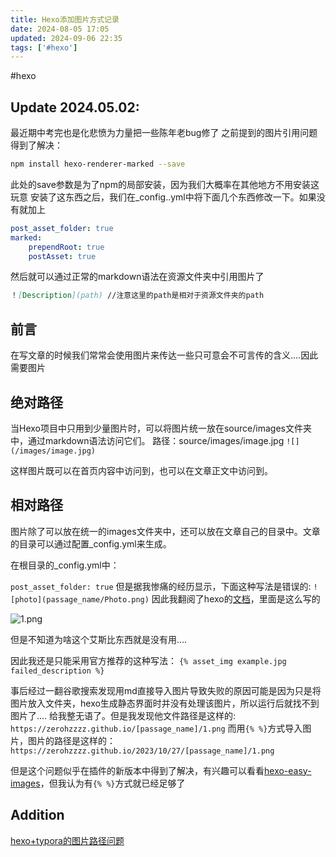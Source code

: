 ```yaml
---
title: Hexo添加图片方式记录
date: 2024-08-05 17:05
updated: 2024-09-06 22:35
tags: ['#hexo']
---
```


#hexo

## Update 2024.05.02:

最近期中考完也是化悲愤为力量把一些陈年老bug修了
之前提到的图片引用问题得到了解决：

```bash
npm install hexo-renderer-marked --save
```

此处的save参数是为了npm的局部安装，因为我们大概率在其他地方不用安装这玩意
安装了这东西之后，我们在\_config..yml中将下面几个东西修改一下。如果没有就加上

```yaml
post_asset_folder: true
marked:
    prependRoot: true
    postAsset: true
```

然后就可以通过正常的markdown语法在资源文件夹中引用图片了

```markdown
！[Description](path) //注意这里的path是相对于资源文件夹的path
```

## 前言

在写文章的时候我们常常会使用图片来传达一些只可意会不可言传的含义....因此需要图片

## 绝对路径

当Hexo项目中只用到少量图片时，可以将图片统一放在source/images文件夹中，通过markdown语法访问它们。
路径：source/images/image.jpg
`![](/images/image.jpg)`

这样图片既可以在首页内容中访问到，也可以在文章正文中访问到。

## 相对路径

图片除了可以放在统一的images文件夹中，还可以放在文章自己的目录中。文章的目录可以通过配置\_config.yml来生成。

在根目录的\_config.yml中：

`post_asset_folder: true`
但是据我惨痛的经历显示，下面这种写法是错误的:
`![photo](passage_name/Photo.png)`
因此我翻阅了hexo的[文档](https://hexo.io/zh-cn/docs/)，里面是这么写的

![1.png](https://cloud.intro-iu.top:738/d/ThreeBody/ZeroHzzzzPic/202408281843451.png)

但是不知道为啥这个艾斯比东西就是没有用....

因此我还是只能采用官方推荐的这种写法：
`{% asset_img example.jpg failed_description %}`

事后经过一翻谷歌搜索发现用md直接导入图片导致失败的原因可能是因为只是将图片放入文件夹，hexo生成静态界面时并没有处理该图片，所以运行后就找不到图片了....
给我整无语了。但是我发现他文件路径是这样的:
`https://zerohzzzz.github.io/[passage_name]/1.png`
而用`{% %}`方式导入图片，图片的路径是这样的：
`https://zerohzzzz.github.io/2023/10/27/[passage_name]/1.png`

但是这个问题似乎在插件的新版本中得到了解决，有兴趣可以看看[hexo-easy-images](https://github.com/boboidream/hexo-easy-images)，但我认为有`{% %}`方式就已经足够了

## Addition

[hexo+typora的图片路径问题](http://codecook.site/2020/12/05/hexo+typora%E7%9A%84%E5%9B%BE%E7%89%87%E8%B7%AF%E5%BE%84%E9%97%AE%E9%A2%98/)

